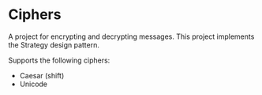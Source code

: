 # Ciphers
A project for encrypting and decrypting messages. This project implements the Strategy design pattern.

Supports the following ciphers:
  - Caesar (shift)
  - Unicode
